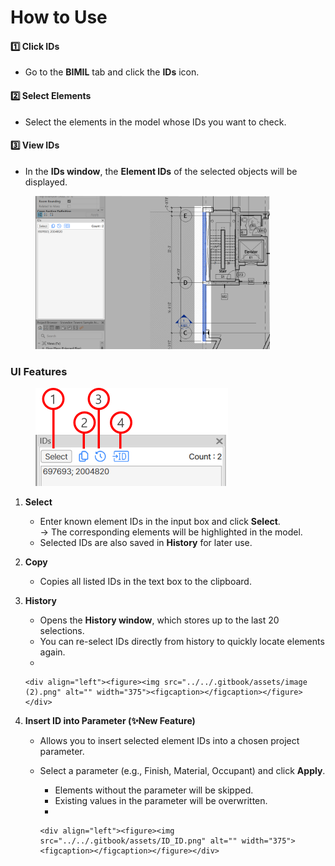 # How to Use

#### 1️⃣ Click IDs

* Go to the **BIMIL** tab and click the **IDs** icon.

#### 2️⃣ Select Elements

* &#x20;Select the elements in the model whose IDs you want to check.

#### 3️⃣ View IDs

* In the **IDs window**, the **Element IDs** of the selected objects will be displayed.

<figure><img src="../../.gitbook/assets/Ids.png" alt="" width="375"><figcaption></figcaption></figure>

### UI Features

<figure><img src="../../.gitbook/assets/IDs_UI (1).png" alt="" width="308"><figcaption></figcaption></figure>

1. **Select**
   * Enter known element IDs in the input box and click **Select**.\
     → The corresponding elements will be highlighted in the model.
   * Selected IDs are also saved in **History** for later use.
2. **Copy**
   * Copies all listed IDs in the text box to the clipboard.
3.  **History**

    * Opens the **History window**, which stores up to the last 20 selections.
    * You can re-select IDs directly from history to quickly locate elements again.
    *

        <div align="left"><figure><img src="../../.gitbook/assets/image (2).png" alt="" width="375"><figcaption></figcaption></figure></div>


4. **Insert ID into Parameter (✨New Feature)**
   * Allows you to insert selected element IDs into a chosen project parameter.
   * Select a parameter (e.g., Finish, Material, Occupant) and click **Apply**.
     * &#x20;Elements without the parameter will be skipped.
     * &#x20;Existing values in the parameter will be overwritten.
     *

         <div align="left"><figure><img src="../../.gitbook/assets/ID_ID.png" alt="" width="375"><figcaption></figcaption></figure></div>
